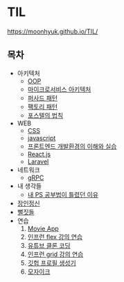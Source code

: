 # TIL

https://moonhyuk.github.io/TIL/

## 목차

- 아키텍처
  - [OOP](architecture/oop.md)
  - [마이크로서비스 아키텍처](architecture/microservice.md)
  - [퍼사드 패턴](architecture/facade.md)
  - [팩토리 패턴](architecture/factory.md)
  - [포스텔의 법칙](architecture/postels_law.md)
- WEB
  - [CSS](web/css/README.md)
  - [javascript](web/javascript/README.md)
  - [프론트엔드 개발환경의 이해와 실습](web/frontend-dev-environment/README.md)
  - [React.js](web/reactjs/README.md)
  - [Laravel](web/laravel/README.md)
- 네트워크
  - [gRPC](network/grpc.md)
- 내 생각들
  - [내 PS 공부법이 틀렸던 이유](thinks/내-ps-공부법이-틀렸던-이유.md)
- [장인정신](craftsmanship/README.md)
- [뻘짓들](meaningless/README.md)
- 연습
  1. [Movie App](./exercises/1_movie_app/)
  2. [인프런 flex 강의 연습](./exercises/2_inflrean_flex/)
  3. [유튜브 클론 코딩](./exercises/3_youtube/)
  4. [인프런 grid 강의 연습](./exercises/4_inflrean_grid/)
  5. [깃헙 프로필 생성기](./exercises/5_profile_generator/)
  6. [모자이크](./exercises/7_mosaic/)
